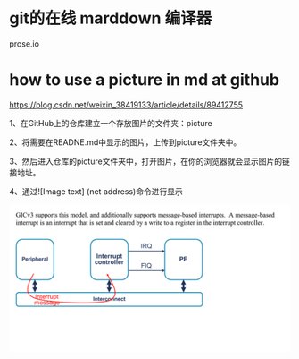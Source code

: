 # git的在线 marddown 编译器
prose.io

# how to use a picture in md at github
https://blog.csdn.net/weixin_38419133/article/details/89412755

1、在GitHub上的仓库建立一个存放图片的文件夹：picture 

2、将需要在READNE.md中显示的图片，上传到picture文件夹中。

3、然后进入仓库的picture文件夹中，打开图片，在你的浏览器就会显示图片的链接地址。

4、通过![Image text] (net address)命令进行显示

![Image text](https://github.com/Luojiaxing1991/picture/blob/master/GICv3_MBI_transport.png) 

